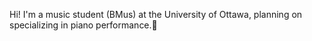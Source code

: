 Hi! I'm a music student (BMus) at the University of Ottawa, planning on specializing in piano performance.🎵
